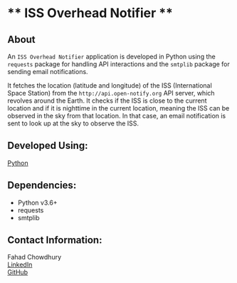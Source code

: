 # ** ISS Overhead Notifier **


## About
An `ISS Overhead Notifier` application is developed in Python using the `requests` package for handling API interactions and the `smtplib` package for sending email notifications.

It fetches the location (latitude and longitude) of the ISS (International Space Station) from the `http://api.open-notify.org` API server, which revolves around the Earth. It checks if the ISS is close to the current location and if it is nighttime in the current location, meaning the ISS can be observed in the sky from that location. In that case, an email notification is sent to look up at the sky to observe the ISS.


## Developed Using:
[Python](https://www.python.org/)

## Dependencies:
- Python v3.6+
- requests
- smtplib


## Contact Information:
Fahad Chowdhury\
[LinkedIn](https://www.linkedin.com/in/fahad-chowdhury-fi)\
[GitHub](https://github.com/Fahad-Chowdhury)
